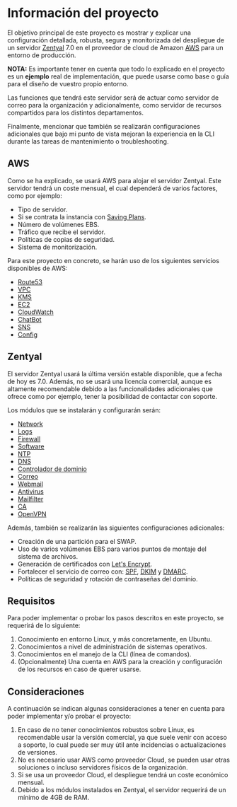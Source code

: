 # Información del proyecto

El objetivo principal de este proyecto es mostrar y explicar una configuración detallada, robusta, segura y monitorizada del despliegue de un servidor [Zentyal] 7.0 en el proveedor de cloud de Amazon [AWS] para un entorno de producción.

**NOTA:** Es importante tener en cuenta que todo lo explicado en el proyecto es un **ejemplo** real de implementación, que puede usarse como base o guía para el diseño de vuestro propio entorno.

[Zentyal]: https://zentyal.com/
[AWS]: https://aws.amazon.com/es/what-is-aws/

Las funciones que tendrá este servidor será de actuar como servidor de correo para la organización y adicionalmente, como servidor de recursos compartidos para los distintos departamentos.

Finalmente, mencionar que también se realizarán configuraciones adicionales que bajo mi punto de vista mejoran la experiencia en la CLI durante las tareas de mantenimiento o troubleshooting.

## AWS

Como se ha explicado, se usará AWS para alojar el servidor Zentyal. Este servidor tendrá un coste mensual, el cual dependerá de varios factores, como por ejemplo:

* Tipo de servidor.
* Si se contrata la instancia con [Saving Plans].
* Número de volúmenes EBS.
* Tráfico que recibe el servidor.
* Políticas de copias de seguridad.
* Sistema de monitorización.

[Saving plans]: https://aws.amazon.com/es/savingsplans/

Para este proyecto en concreto, se harán uso de los siguientes servicios disponibles de AWS:

* [Route53](https://docs.aws.amazon.com/es_es/Route53/latest/DeveloperGuide/Welcome.html)
* [VPC](https://docs.aws.amazon.com/es_es/vpc/latest/userguide/what-is-amazon-vpc.html)
* [KMS](https://aws.amazon.com/es/kms/)
* [EC2](https://docs.aws.amazon.com/es_es/AWSEC2/latest/UserGuide/concepts.html)
* [CloudWatch](https://docs.aws.amazon.com/es_es/AmazonCloudWatch/latest/monitoring/WhatIsCloudWatch.html)
* [ChatBot](https://aws.amazon.com/es/chatbot/)
* [SNS](https://docs.aws.amazon.com/es_es/sns/latest/dg/welcome.html)
* [Config](https://aws.amazon.com/es/config/)

## Zentyal

El servidor Zentyal usará la última versión estable disponible, que a fecha de hoy es 7.0. Además, no se usará una licencia comercial, aunque es altamente recomendable debido a las funcionalidades adicionales que ofrece como por ejemplo, tener la posibilidad de contactar con soporte.

Los módulos que se instalarán y configurarán serán:

* [Network](https://doc.zentyal.org/en/firststeps.html#network-configuration-with-zentyal)
* [Logs](https://doc.zentyal.org/en/logs.html)
* [Firewall](https://doc.zentyal.org/es/firewall.html)
* [Software](https://doc.zentyal.org/es/software.html)
* [NTP](https://doc.zentyal.org/es/ntp.html)
* [DNS](https://doc.zentyal.org/es/dns.html)
* [Controlador de dominio](https://doc.zentyal.org/es/directory.html)
* [Correo](https://doc.zentyal.org/es/mail.html)
* [Webmail](https://doc.zentyal.org/es/mail.html#cliente-de-webmail)
* [Antivirus](https://doc.zentyal.org/es/antivirus.html)
* [Mailfilter](https://doc.zentyal.org/es/mailfilter.html)
* [CA](https://doc.zentyal.org/es/ca.html)
* [OpenVPN](https://doc.zentyal.org/es/vpn.html)

Además, también se realizarán las siguientes configuraciones adicionales:

* Creación de una partición para el SWAP.
* Uso de varios volúmenes EBS para varios puntos de montaje del sistema de archivos.
* Generación de certificados con [Let's Encrypt].
* Fortalecer el servicio de correo con: [SPF], [DKIM] y [DMARC].
* Políticas de seguridad y rotación de contraseñas del dominio.

[Let's Encrypt]: https://letsencrypt.org/es/
[SPF]: https://support.google.com/a/answer/33786?hl=es-419
[DKIM]: https://support.google.com/a/answer/174124?hl=es-419
[DMARC]: https://support.google.com/a/answer/2466580?hl=es

## Requisitos

Para poder implementar o probar los pasos descritos en este proyecto, se requerirá de lo siguiente:

1. Conocimiento en entorno Linux, y más concretamente, en Ubuntu.
2. Conocimientos a nivel de administración de sistemas operativos.
3. Conocimientos en el manejo de la CLI (línea de comandos).
4. (Opcionalmente) Una cuenta en AWS para la creación y configuración de los recursos en caso de querer usarse.

## Consideraciones

A continuación se indican algunas consideraciones a tener en cuenta para poder implementar y/o probar el proyecto:

1. En caso de no tener conocimientos robustos sobre Linux, es recomendable usar la versión comercial, ya que suele venir con acceso a soporte, lo cual puede ser muy útil ante incidencias o actualizaciones de versiones.
2. No es necesario usar AWS como proveedor Cloud, se pueden usar otras soluciones o incluso servidores físicos de la organización.
3. Si se usa un proveedor Cloud, el despliegue tendrá un coste económico mensual.
4. Debido a los módulos instalados en Zentyal, el servidor requerirá de un mínimo de 4GB de RAM.
